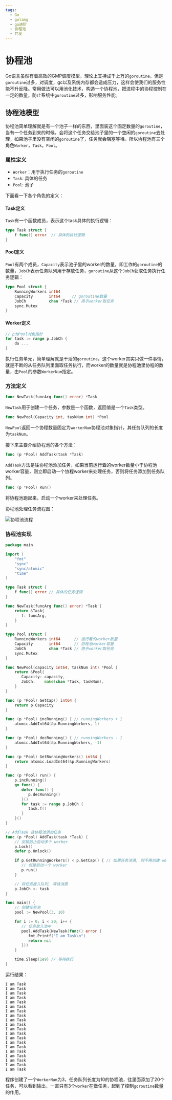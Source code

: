 ```yaml
---
tags:
  - Go
  - golang
  - go进阶
  - 协程池
  - 并发
---
```


# 协程池
Go语言虽然有着高效的GMP调度模型，理论上支持成千上万的`goroutine`，但是`goroutine`过多，对调度，gc以及系统内存都会造成压力，这样会使我们的服务性能不升反降。常用做法可以用池化技术，构造一个协程池，把进程中的协程控制在一定的数量，防止系统中`goroutine`过多，影响服务性能。

## 协程池模型
协程池简单理解就是有一个池子一样的东西，里面装这个固定数量的`goroutine`，当有一个任务到来的时候，会将这个任务交给池子里的一个空闲的`goroutine`去处理，如果池子里没有空闲的`goroutine`了，任务就会阻塞等待。所以协程池有三个角色`Worker`，`Task`，`Pool`。

### 属性定义
- `Worker`：用于执行任务的`goroutine`
- `Task`: 具体的任务
- `Pool`: 池子

下面看一下各个角色的定义：

#### Task定义
`Task`有一个函数成员，表示这个task具体的执行逻辑：

```go
type Task struct {
    f func() error  // 具体的执行逻辑
}
```

#### Pool定义
`Pool`有两个成员，`Capacity`表示池子里的worker的数量，即工作的`goroutine`的数量，`JobCh`表示任务队列用于存放任务，`goroutine`从这个`JobCh`获取任务执行任务逻辑：
```go
type Pool struct {
    RunningWorkers int64
    Capacity       int64     // goroutine数量
    JobCh          chan *Task // 用于worker取任务
    sync.Mutex
}
```

#### Worker定义
```go
// p为Pool对象指针
for task := range p.JobCh {
    do ...      
}
```
执行任务单元，简单理解就是干活的`goroutine`，这个worker其实只做一件事情，就是不断的从任务队列里面取任务执行，而worker的数量就是协程池里协程的数量，由`Pool`的参数`WorkerNum`指定。

### 方法定义
```go
func NewTask(funcArg func() error) *Task
```
`NewTask`用于创建一个任务，参数是一个函数，返回值是一个`Task`类型。

```go
func NewPool(Capacity int, taskNum int) *Pool
```
`NewPool`返回一个协程数量固定为`workerNum`协程池对象指针，其任务队列的长度为`taskNum`。

接下来主要介绍协程池的各个方法：
```go
func (p *Pool) AddTask(task *Task) 
```
`AddTask`方法是往协程池添加任务，如果当前运行着的worker数量小于协程池worker容量，则立即启动一个协程worker来处理任务，否则将任务添加到任务队列。

```go
func (p *Pool) Run()
```
将协程池跑起来，启动一个worker来处理任务。

协程池处理任务流程图：

![协程池流程](https://golangstar.cn/assets/img/go语言系列/协程池/协程池1.png)

### 协程池实现
```go
package main

import (
    "fmt"
    "sync"
    "sync/atomic"
    "time"
)

type Task struct {
    f func() error // 具体的任务逻辑
}

func NewTask(funcArg func() error) *Task {
    return &Task{
       f: funcArg,
    }
}

type Pool struct {
    RunningWorkers int64      // 运行着的worker数量
    Capacity       int64      // 协程池worker容量
    JobCh          chan *Task // 用于worker取任务
    sync.Mutex
}

func NewPool(capacity int64, taskNum int) *Pool {
    return &Pool{
       Capacity: capacity,
       JobCh:    make(chan *Task, taskNum),
    }
}

func (p *Pool) GetCap() int64 {
    return p.Capacity
}

func (p *Pool) incRunning() { // runningWorkers + 1
    atomic.AddInt64(&p.RunningWorkers, 1)
}

func (p *Pool) decRunning() { // runningWorkers - 1
    atomic.AddInt64(&p.RunningWorkers, -1)
}

func (p *Pool) GetRunningWorkers() int64 {
    return atomic.LoadInt64(&p.RunningWorkers)
}

func (p *Pool) run() {
    p.incRunning()
    go func() {
       defer func() {
          p.decRunning()
       }()
       for task := range p.JobCh {
          task.f()
       }
    }()
}

// AddTask 往协程池添加任务
func (p *Pool) AddTask(task *Task) {
    // 加锁防止启动多个 worker
    p.Lock()
    defer p.Unlock()

    if p.GetRunningWorkers() < p.GetCap() { // 如果任务池满, 则不再创建 worker
       // 创建启动一个 worker
       p.run()
    }

    // 将任务推入队列, 等待消费
    p.JobCh <- task
}

func main() {
    // 创建任务池
    pool := NewPool(3, 10)

    for i := 0; i < 20; i++ {
       // 任务放入池中
       pool.AddTask(NewTask(func() error {
          fmt.Printf("I am Task\n")
          return nil
       }))
    }

    time.Sleep(1e9) // 等待执行
}
```
运行结果：
```
I am Task
I am Task
I am Task
I am Task
I am Task
I am Task
I am Task
I am Task
I am Task
I am Task
I am Task
I am Task
I am Task
I am Task
I am Task
I am Task
I am Task
I am Task
I am Task
I am Task
```
程序创建了一个`WorkerNum`为3，任务队列长度为10的协程池，往里面添加了20个任务，可以看到输出，一直只有3个`worker`在做任务，起到了控制`goroutine`数量的作用。
